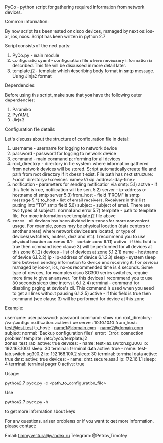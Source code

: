 PyCo - python script for gathering required information from network devices. 


Common information:

By now script has been tested on cisco devices, managed by next os: ios-xr, ios, nxos. Script has been written in python 2.7

Script consists of the next parts:

  1) PyCo.py - main module
  2) configuration.yaml - configuration file where necessary information is described. This file will be discussed in more detail later.
  3) template.j2 - template which describing body format in smtp message. Using Jinja2 format


Dependencies:  
  
Before using this script, make sure that you have the following outer dependencies:

  1) Paramiko
  2) PyYAML
  3) Jinja2
  

Configuration file details:
  
Let's discuss about the structure of configuration file in detail:

  1) username - username for logging to network device
  2) password - password for logging to network device
  3) command  - main command performing for all devices
  4) root_directory - directory in file system, where information gathered from network devices will be stored. Script automatically create file and path from root directory if it doesn't exist. File path has next structure: /<root_directory>/<devices_name>/<year>/<month>/<ip_address-day-time>
  5) notification - parameters for sending notification via smtp:
   5.1) active - if this field is true, notification will be sent
   5.2) server - ip-address or hostname of smtp server
   5.3) from_host - field "FROM" in smtp message
   5.4) to_host - list of email receivers. Receivers in this list putting into "TO" smtp field
   5.6) subject - subject of email. There are two types of subjects: normal and error
   5.7) template - path to template file. For more information see template.j2 file above
  6) zones - all devices has been divided into zones for more convenient usage. For example, zones may be physical location (data centers or another areas) where network devices are located, or type of devices(switchers, routers, dmz and etc). I recommend you to use physical location as zones
   6.1) <zone name> - certain zone
    6.1.1) active - if this field is true then command (see clause 3) will be performed for all devices at this zone
	6.1.2) devices - list of devices at zone
      6.1.2.1) name - hostname of device
      6.1.2.2) ip - ip-address of device
      6.1.2.3) sleep - system sleep time between sending information to device and receiving it. For devices managed by ios-xr, ios, nx-os recommended time is 4 seconds. Some type of devices, for examples cisco SG300 series switches, require more time to give an answer. For this devices i recommend you to use 30 seconds sleep time interval.
	  6.1.2.4) terminal - command for disabling paging at device's cli. This command is used when you need to get all lines without pausing
	  6.1.2.5) active - if this field is true then command (see clause 3) will be performed for device at this zone.
	  
 Example:
 
   username: user
   password: password
   command: show run
   root_directory: /var/configs
   notification:
      active: true
      server: 10.10.10.10
      from_host: test@test.test
      to_host:
         - name1@domain.com
		 - name2@domain.com
      subject: 
         normal: 'Backup configuration files'
         error: 'Error: connection problem'
      template: /etc/pyco/template.j2      
   zones: 
      test_lab:
        active: true
        devices:
          - name: test-lab.switch.sg300.1
            ip: 192.168.100.1
            sleep: 30
            terminal: terminal data
            active: true
          - name: test-lab.switch.sg300.2
            ip: 192.168.100.2
            sleep: 30
            terminal: terminal data
            active: true
      dmz:
        active: true
        devices:
          - name: dmz.secure.asa.1
            ip: 172.16.1.1
            sleep: 4
            terminal: terminal pager 0
            active: true   
	  
	  
Usage:

python2.7 pyco.py -c <path_to_configuration_file>

Use 

python2.7 pyco.py -h 

to get more information about keys


For any questions, arisen problems or if you want to get more information, please contact:

Email: timmyventura@yandex.ru
Telegram: @Petrov_Timofey 